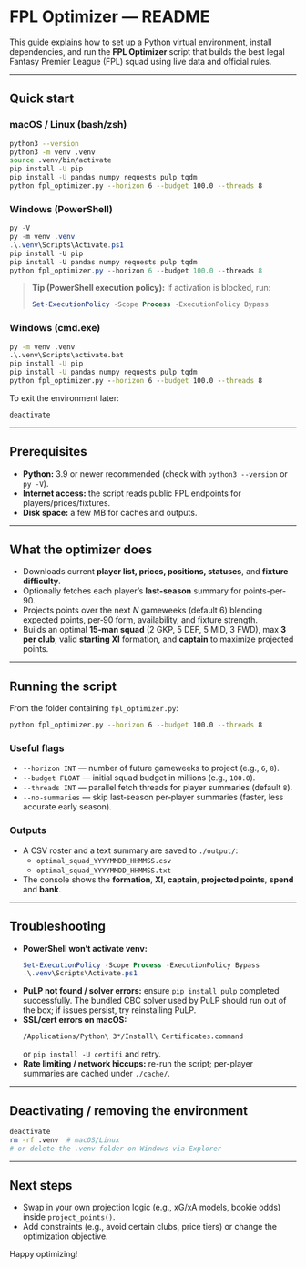# FPL Optimizer — README

This guide explains how to set up a Python virtual environment, install dependencies, and run the **FPL Optimizer** script that builds the best legal Fantasy Premier League (FPL) squad using live data and official rules.

---

## Quick start

### macOS / Linux (bash/zsh)
```bash
python3 --version
python3 -m venv .venv
source .venv/bin/activate
pip install -U pip
pip install -U pandas numpy requests pulp tqdm
python fpl_optimizer.py --horizon 6 --budget 100.0 --threads 8
```

### Windows (PowerShell)
```powershell
py -V
py -m venv .venv
.\.venv\Scripts\Activate.ps1
pip install -U pip
pip install -U pandas numpy requests pulp tqdm
python fpl_optimizer.py --horizon 6 --budget 100.0 --threads 8
```

> **Tip (PowerShell execution policy):** If activation is blocked, run:
> ```powershell
> Set-ExecutionPolicy -Scope Process -ExecutionPolicy Bypass
> ```

### Windows (cmd.exe)
```bat
py -m venv .venv
.\.venv\Scripts\activate.bat
pip install -U pip
pip install -U pandas numpy requests pulp tqdm
python fpl_optimizer.py --horizon 6 --budget 100.0 --threads 8
```

To exit the environment later:
```bash
deactivate
```

---

## Prerequisites
- **Python:** 3.9 or newer recommended (check with `python3 --version` or `py -V`).
- **Internet access:** the script reads public FPL endpoints for players/prices/fixtures.
- **Disk space:** a few MB for caches and outputs.

---

## What the optimizer does
- Downloads current **player list, prices, positions, statuses**, and **fixture difficulty**.
- Optionally fetches each player’s **last-season** summary for points-per-90.
- Projects points over the next *N* gameweeks (default 6) blending expected points, per‑90 form, availability, and fixture strength.
- Builds an optimal **15‑man squad** (2 GKP, 5 DEF, 5 MID, 3 FWD), max **3 per club**, valid **starting XI** formation, and **captain** to maximize projected points.

---

## Running the script
From the folder containing `fpl_optimizer.py`:

```bash
python fpl_optimizer.py --horizon 6 --budget 100.0 --threads 8
```

### Useful flags
- `--horizon INT` — number of future gameweeks to project (e.g., `6`, `8`).
- `--budget FLOAT` — initial squad budget in millions (e.g., `100.0`).
- `--threads INT` — parallel fetch threads for player summaries (default `8`).
- `--no-summaries` — skip last‑season per‑player summaries (faster, less accurate early season).

### Outputs
- A CSV roster and a text summary are saved to `./output/`:
  - `optimal_squad_YYYYMMDD_HHMMSS.csv`
  - `optimal_squad_YYYYMMDD_HHMMSS.txt`
- The console shows the **formation**, **XI**, **captain**, **projected points**, **spend** and **bank**.

---

## Troubleshooting
- **PowerShell won’t activate venv:**
  ```powershell
  Set-ExecutionPolicy -Scope Process -ExecutionPolicy Bypass
  .\.venv\Scripts\Activate.ps1
  ```
- **PuLP not found / solver errors:** ensure `pip install pulp` completed successfully. The bundled CBC solver used by PuLP should run out of the box; if issues persist, try reinstalling PuLP.
- **SSL/cert errors on macOS:**
  ```bash
  /Applications/Python\ 3*/Install\ Certificates.command
  ```
  or `pip install -U certifi` and retry.
- **Rate limiting / network hiccups:** re-run the script; per-player summaries are cached under `./cache/`.

---

## Deactivating / removing the environment
```bash
deactivate
rm -rf .venv  # macOS/Linux
# or delete the .venv folder on Windows via Explorer
```

---

## Next steps
- Swap in your own projection logic (e.g., xG/xA models, bookie odds) inside `project_points()`.
- Add constraints (e.g., avoid certain clubs, price tiers) or change the optimization objective.

Happy optimizing!

